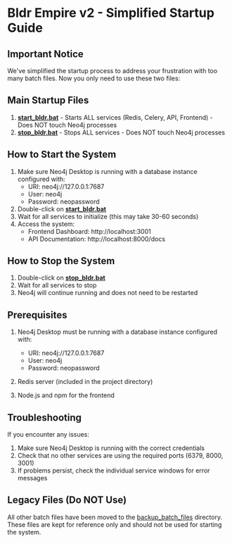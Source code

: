 # Bldr Empire v2 - Simplified Startup Guide

## Important Notice

We've simplified the startup process to address your frustration with too many batch files. Now you only need to use these two files:

## Main Startup Files

1. **[start_bldr.bat](file:///C:/Bldr/start_bldr.bat)** - Starts ALL services (Redis, Celery, API, Frontend) - Does NOT touch Neo4j processes
2. **[stop_bldr.bat](file:///C:/Bldr/stop_bldr.bat)** - Stops ALL services - Does NOT touch Neo4j processes

## How to Start the System

1. Make sure Neo4j Desktop is running with a database instance configured with:
   - URI: neo4j://127.0.0.1:7687
   - User: neo4j
   - Password: neopassword
2. Double-click on **[start_bldr.bat](file:///C:/Bldr/start_bldr.bat)**
3. Wait for all services to initialize (this may take 30-60 seconds)
4. Access the system:
   - Frontend Dashboard: http://localhost:3001
   - API Documentation: http://localhost:8000/docs

## How to Stop the System

1. Double-click on **[stop_bldr.bat](file:///C:/Bldr/stop_bldr.bat)**
2. Wait for all services to stop
3. Neo4j will continue running and does not need to be restarted

## Prerequisites

1. Neo4j Desktop must be running with a database instance configured with:
   - URI: neo4j://127.0.0.1:7687
   - User: neo4j
   - Password: neopassword

2. Redis server (included in the project directory)

3. Node.js and npm for the frontend

## Troubleshooting

If you encounter any issues:

1. Make sure Neo4j Desktop is running with the correct credentials
2. Check that no other services are using the required ports (6379, 8000, 3001)
3. If problems persist, check the individual service windows for error messages

## Legacy Files (Do NOT Use)

All other batch files have been moved to the [backup_batch_files](file:///C:/Bldr/backup_batch_files) directory. These files are kept for reference only and should not be used for starting the system.